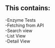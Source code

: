 ## This contains:
-Enzyme Tests<br>
-Fetching from API<br>
-Search view <br>
-List View<br>
-Detail View<br>

